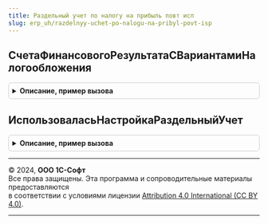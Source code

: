 ```yaml
---
title: Раздельный учет по налогу на прибыль повт исп
slug: erp_uh/razdelnyy-uchet-po-nalogu-na-pribyl-povt-isp
---
```



## СчетаФинансовогоРезультатаСВариантамиНалогообложения
<details style="margin: 1em 0; padding: 0.5em; border: 1px solid #ccc; border-radius: 6px;">

<summary style="font-weight: bold; cursor: pointer;">Описание, пример вызова</summary>

```bsl

// Возвращает массив счетов по фин. резу, использующих субконто "Варианты налогообложения прибыли"
//
// Возвращаемое значение:
// Структура:
// 		* Счета90 - Массив Из ПланСчетовСсылка.Хозрасчетный - массив субсчетов 90-го счета с раздельным НУ
// 		* Счета91 - Массив Из ПланСчетовСсылка.Хозрасчетный - массив субсчетов 91-го счета с раздельным НУ
// 		* Счета99 - Массив Из ПланСчетовСсылка.Хозрасчетный - массив субсчетов 99-го счета с раздельным НУ
Функция СчетаФинансовогоРезультатаСВариантамиНалогообложения() Экспорт
```

Пример вызова
```bsl
Результат = РаздельныйУчетПоНалогуНаПрибыльПовтИсп.СчетаФинансовогоРезультатаСВариантамиНалогообложения() 
```
</details>

## ИспользоваласьНастройкаРаздельныйУчет
<details style="margin: 1em 0; padding: 0.5em; border: 1px solid #ccc; border-radius: 6px;">

<summary style="font-weight: bold; cursor: pointer;">Описание, пример вызова</summary>

```bsl

// Проверяет использовалась ли хоть раз настройка РаздельныйУчетПоНалогуНаПрибыль
// в регистре сведений НастройкиУчетаНалогаНаПрибыль
//
// Возвращаемое значение:
// Булево - настройка по раздельному учету использовалась хоть раз
//
Функция ИспользоваласьНастройкаРаздельныйУчет() Экспорт
```

Пример вызова
```bsl
Результат = РаздельныйУчетПоНалогуНаПрибыльПовтИсп.ИспользоваласьНастройкаРаздельныйУчет() 
```
</details>

---

© 2024, **ООО 1С-Софт**  
Все права защищены. Эта программа и сопроводительные материалы предоставляются  
в соответствии с условиями лицензии [Attribution 4.0 International (CC BY 4.0)](https://creativecommons.org/licenses/by/4.0/legalcode).

---
